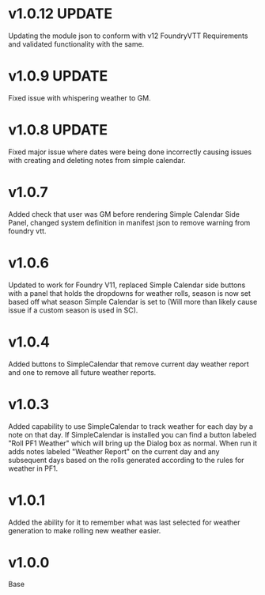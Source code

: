 # v1.0.12 UPDATE
Updating the module json to conform with v12 FoundryVTT Requirements and validated functionality with the same.

# v1.0.9 UPDATE
Fixed issue with whispering weather to GM.

# v1.0.8 UPDATE
Fixed major issue where dates were being done incorrectly causing issues with creating and deleting notes from simple calendar.

# v1.0.7
Added check that user was GM before rendering Simple Calendar Side Panel, changed system definition in manifest json to remove warning from foundry vtt.
# v1.0.6
Updated to work for Foundry V11, replaced Simple Calendar side buttons with a panel that holds the dropdowns for weather rolls, season is now set based off what season Simple Calendar is set to (Will more than likely cause issue if a custom season is used in SC).
# v1.0.4
Added buttons to SimpleCalendar that remove current day weather report and one to remove all future weather reports.
# v1.0.3
Added capability to use SimpleCalendar to track weather for each day by a note on that day.  If SimpleCalendar is installed you can find a button labeled "Roll PF1 Weather" which will bring up the Dialog box as normal. When run it adds notes labeled "Weather Report" on the current day and any subsequent days based on the rolls generated according to the rules for weather in PF1.
# v1.0.1
Added the ability for it to remember what was last selected for weather generation to make rolling new weather easier.
# v1.0.0
Base
